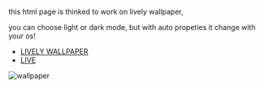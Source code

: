 this html page is thinked to work on lively wallpaper,

you can choose light or dark mode, but with auto propeties it change with your os!

<ul>
  <li> 
    <a href="https://github.com/rocksdanister/lively"> LIVELY WALLPAPER </a> 
  </li>
  <li>
    <a href="http://claudio.menegotto.unaux.com/assets/live-hub/Minimal-clock/index.html"> LIVE </a>
  </li>
</ul>

![wallpaper](https://user-images.githubusercontent.com/72011313/138100583-9475353c-51ee-4a3d-bceb-c64f7098f356.png)
